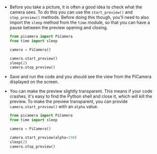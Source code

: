 - Before you take a picture, it is often a good idea to check what the camera sees. To do this you can use the `start_preview()` and `stop_preview()` methods. Before doing this though, you'll need to also import the `sleep` method from the `time` module, so that you can have a pause between the preview opening and closing.

	~~~python
	from picamera import PiCamera
	from time import sleep

	camera = PiCamera()

	camera.start_preview()
	sleep(2)
	camera.stop_preview()
	~~~

- Save and run the code and you should see the view from the PiCamera displayed on the screen.

- You can make the preview slightly transparent. This means if your code crashes, it's easy to find the Python shell and close it, which will kill the preview. To make the preview transparent, you can provide `camera.start_preview()` with an `alpha` value.

	~~~python
	from picamera import PiCamera
	from time import sleep

	camera = PiCamera()

	camera.start_preview(alpha=190)
	sleep(2)
	camera.stop_preview()
	~~~
